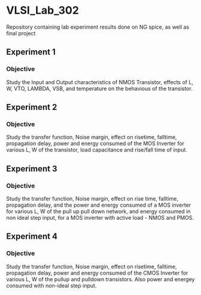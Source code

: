 # VLSI_Lab_302
Repository containing lab experiment results done on NG spice, as well as final project

## Experiment 1
### Objective
Study the Input and Output characteristics of NMOS Transistor, effects of L, W, VTO, LAMBDA, VSB, and temperature on the behavious of the transistor.

## Experiment 2
### Objective
Study the transfer function, Noise margin, effect on risetime, falltime, propagation delay, power and energy consumed of the MOS Inverter for various L, W of the transistor, load capacitance and rise/fall time of input.

## Experiment 3
### Objective
Study the transfer function, Noise margin, effect on rise time, falltime, propagation delay, and the power and energy consumed of a MOS inverter for various L, W of the pull up pull down network, and energy consumed in non ideal step input, for a MOS inverter with active load - NMOS and PMOS.


## Experiment 4
### Objective
Study the transfer function, Noise margin, effect on risetime, falltime, propagation delay, power and energy consumed of the CMOS Inverter for various L, W of the pullup and pulldown transistors. Also power and energey consumed with non-ideal step input.
